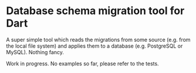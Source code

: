 # Database schema migration tool for Dart

A super simple tool which reads the migrations from some source (e.g. from the local file system)
and applies them to a database (e.g. PostgreSQL or MySQL). Nothing fancy.

Work in progress. No examples so far, please refer to the tests.